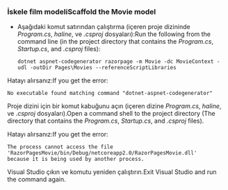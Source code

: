 <a name="scaffold"></a>
### <a name="scaffold-the-movie-model"></a><span data-ttu-id="55586-101">İskele film modeli</span><span class="sxs-lookup"><span data-stu-id="55586-101">Scaffold the Movie model</span></span>

* <span data-ttu-id="55586-102">Aşağıdaki komut satırından çalıştırma (içeren proje dizininde *Program.cs*, *haline*, ve *.csproj* dosyaları):</span><span class="sxs-lookup"><span data-stu-id="55586-102">Run the following from the command line (in the project directory that contains the *Program.cs*, *Startup.cs*, and *.csproj* files):</span></span>

  ```console
  dotnet aspnet-codegenerator razorpage -m Movie -dc MovieContext -udl -outDir Pages\Movies --referenceScriptLibraries
  ```

<span data-ttu-id="55586-103">Hatayı alırsanız:</span><span class="sxs-lookup"><span data-stu-id="55586-103">If you get the error:</span></span>
  ```
No executable found matching command "dotnet-aspnet-codegenerator"
  ```

<span data-ttu-id="55586-104">Proje dizini için bir komut kabuğunu açın (içeren dizine *Program.cs*, *haline*, ve *.csproj* dosyaları).</span><span class="sxs-lookup"><span data-stu-id="55586-104">Open a command shell to the project directory (The directory that contains the *Program.cs*, *Startup.cs*, and *.csproj* files).</span></span>

<span data-ttu-id="55586-105">Hatayı alırsanız:</span><span class="sxs-lookup"><span data-stu-id="55586-105">If you get the error:</span></span>
  ```
  The process cannot access the file
 'RazorPagesMovie/bin/Debug/netcoreapp2.0/RazorPagesMovie.dll'
  because it is being used by another process.
  ```

<span data-ttu-id="55586-106">Visual Studio çıkın ve komutu yeniden çalıştırın.</span><span class="sxs-lookup"><span data-stu-id="55586-106">Exit Visual Studio and run the command again.</span></span>
